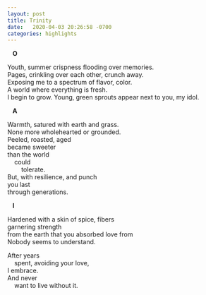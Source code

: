 ```yaml
---
layout: post
title: Trinity
date:   2020-04-03 20:26:58 -0700
categories: highlights
---
```

&nbsp;&nbsp;&nbsp;**O**  

Youth, summer crispness flooding over memories.    
Pages, crinkling over each other, crunch away.  
Exposing me to a spectrum of flavor, color.    
A world where everything is fresh.  
I begin to grow.
Young, green sprouts appear
next to you, my idol.

&nbsp;&nbsp;&nbsp;**A**

Warmth, satured with earth and grass.  
None more wholehearted or grounded.  
Peeled, roasted, aged  
became sweeter  
than the world  
&nbsp;&nbsp;&nbsp;&nbsp;could  
&nbsp;&nbsp;&nbsp;&nbsp;&nbsp;&nbsp;&nbsp;&nbsp;tolerate.  
But, with resilience, and punch   
you last   
through generations.  

&nbsp;&nbsp;&nbsp;**I**

Hardened with a skin of spice, fibers  
garnering strength  
from the earth that you absorbed love from  
Nobody seems to understand.   

After years  
&nbsp;&nbsp;&nbsp;&nbsp;spent, avoiding your love,  
I embrace.  
And never  
&nbsp;&nbsp;&nbsp;&nbsp;want to live without it.  
